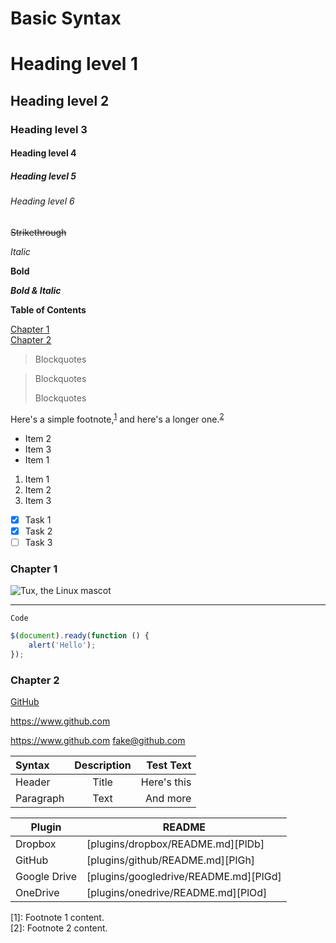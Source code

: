 # Basic Syntax

# Heading level 1

## Heading level 2

### Heading level 3

#### Heading level 4

##### Heading level 5

###### Heading level 6

~~Strikethrough~~

*Italic*

**Bold**

***Bold & Italic***

**Table of Contents**

[Chapter 1](#Chapter-1)  
[Chapter 2](#Chapter-2)

> Blockquotes

> Blockquotes
> 
> Blockquotes

Here's a simple footnote,<sup>[1](#footnote1)</sup> and here's a longer one.<sup>[2](#footnote2)</sup>

* Item 2
* Item 3
* Item 1

1. Item 1
2. Item 2
3. Item 3

- [x] Task 1
- [x] Task 2
- [ ] Task 3

### Chapter 1

![Tux, the Linux mascot](https://d33wubrfki0l68.cloudfront.net/e7ed9fe4bafe46e275c807d63591f85f9ab246ba/e2d28/assets/images/tux.png)

---

`Code`

```javascript
$(document).ready(function () {
    alert('Hello');
});
```

### Chapter 2

[GitHub](https://www.github.com)

https://www.github.com

<https://www.github.com>
<fake@github.com>

| Syntax      | Description | Test Text     |
| :---        |    :----:   |          ---: |
| Header      | Title       | Here's this   |
| Paragraph   | Text        | And more      |

| Plugin | README |
| ------ | ------ |
| Dropbox | [plugins/dropbox/README.md][PlDb] |
| GitHub | [plugins/github/README.md][PlGh] |
| Google Drive | [plugins/googledrive/README.md][PlGd] |
| OneDrive | [plugins/onedrive/README.md][PlOd] |

<a name="footnote1">[1]</a>: Footnote 1 content.<br>
<a name="footnote2">[2]</a>: Footnote 2 content.
